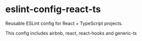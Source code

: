 # eslint-config-react-ts

Reusable ESLint config for React + TypeScript projects.

This config includes airbnb, react, react-hooks and generic-ts
